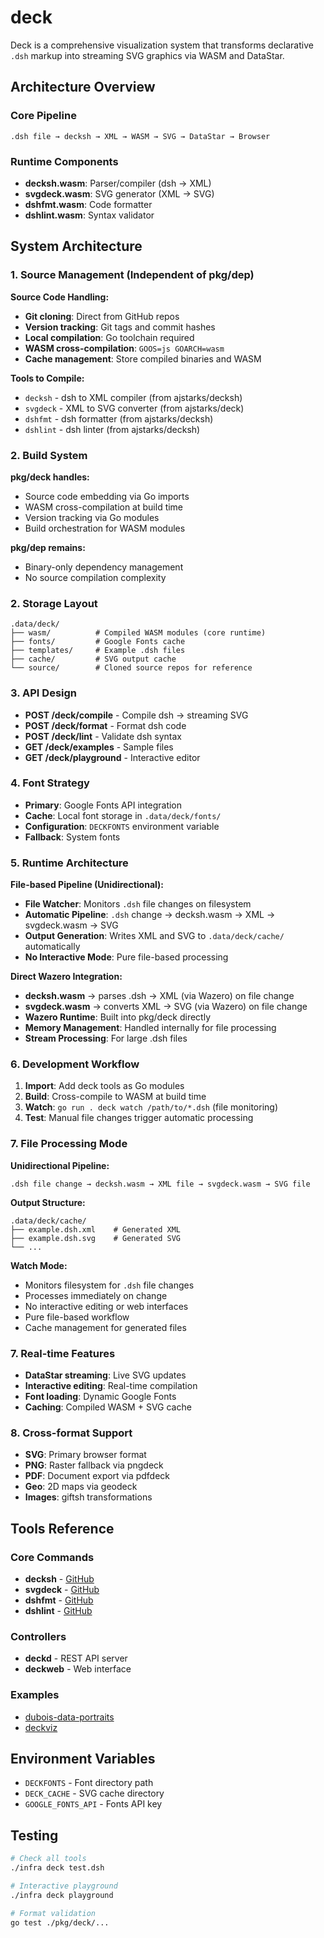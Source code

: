 # deck

Deck is a comprehensive visualization system that transforms declarative `.dsh` markup into streaming SVG graphics via WASM and DataStar.

## Architecture Overview

### Core Pipeline
```
.dsh file → decksh → XML → WASM → SVG → DataStar → Browser
```

### Runtime Components
- **decksh.wasm**: Parser/compiler (dsh → XML)
- **svgdeck.wasm**: SVG generator (XML → SVG)  
- **dshfmt.wasm**: Code formatter
- **dshlint.wasm**: Syntax validator

## System Architecture

### 1. Source Management (Independent of pkg/dep)
**Source Code Handling:**
- **Git cloning**: Direct from GitHub repos
- **Version tracking**: Git tags and commit hashes
- **Local compilation**: Go toolchain required
- **WASM cross-compilation**: `GOOS=js GOARCH=wasm`
- **Cache management**: Store compiled binaries and WASM

**Tools to Compile:**
- `decksh` - dsh to XML compiler (from ajstarks/decksh)
- `svgdeck` - XML to SVG converter (from ajstarks/deck)
- `dshfmt` - dsh formatter (from ajstarks/decksh)
- `dshlint` - dsh linter (from ajstarks/decksh)

### 2. Build System
**pkg/deck handles:**
- Source code embedding via Go imports
- WASM cross-compilation at build time
- Version tracking via Go modules
- Build orchestration for WASM modules

**pkg/dep remains:**
- Binary-only dependency management
- No source compilation complexity

### 2. Storage Layout
```
.data/deck/
├── wasm/          # Compiled WASM modules (core runtime)
├── fonts/         # Google Fonts cache
├── templates/     # Example .dsh files
├── cache/         # SVG output cache
└── source/        # Cloned source repos for reference
```

### 3. API Design
- **POST /deck/compile** - Compile dsh → streaming SVG
- **POST /deck/format** - Format dsh code
- **POST /deck/lint** - Validate dsh syntax
- **GET /deck/examples** - Sample files
- **GET /deck/playground** - Interactive editor

### 4. Font Strategy
- **Primary**: Google Fonts API integration
- **Cache**: Local font storage in `.data/deck/fonts/`
- **Configuration**: `DECKFONTS` environment variable
- **Fallback**: System fonts

### 5. Runtime Architecture
**File-based Pipeline (Unidirectional):**
- **File Watcher**: Monitors `.dsh` file changes on filesystem
- **Automatic Pipeline**: `.dsh` change → decksh.wasm → XML → svgdeck.wasm → SVG
- **Output Generation**: Writes XML and SVG to `.data/deck/cache/` automatically
- **No Interactive Mode**: Pure file-based processing

**Direct Wazero Integration:**
- **decksh.wasm** → parses .dsh → XML (via Wazero) on file change
- **svgdeck.wasm** → converts XML → SVG (via Wazero) on file change
- **Wazero Runtime**: Built into pkg/deck directly
- **Memory Management**: Handled internally for file processing
- **Stream Processing**: For large .dsh files

### 6. Development Workflow
1. **Import**: Add deck tools as Go modules
2. **Build**: Cross-compile to WASM at build time
3. **Watch**: `go run . deck watch /path/to/*.dsh` (file monitoring)
4. **Test**: Manual file changes trigger automatic processing

### 7. File Processing Mode
**Unidirectional Pipeline:**
```
.dsh file change → decksh.wasm → XML file → svgdeck.wasm → SVG file
```

**Output Structure:**
```
.data/deck/cache/
├── example.dsh.xml    # Generated XML
├── example.dsh.svg    # Generated SVG
└── ...
```

**Watch Mode:**
- Monitors filesystem for `.dsh` file changes
- Processes immediately on change
- No interactive editing or web interfaces
- Pure file-based workflow
- Cache management for generated files

### 7. Real-time Features
- **DataStar streaming**: Live SVG updates
- **Interactive editing**: Real-time compilation
- **Font loading**: Dynamic Google Fonts
- **Caching**: Compiled WASM + SVG cache

### 8. Cross-format Support
- **SVG**: Primary browser format
- **PNG**: Raster fallback via pngdeck
- **PDF**: Document export via pdfdeck
- **Geo**: 2D maps via geodeck
- **Images**: giftsh transformations

## Tools Reference

### Core Commands
- **decksh** - [GitHub](https://github.com/ajstarks/decksh/tree/master/cmd)
- **svgdeck** - [GitHub](https://github.com/ajstarks/deck/tree/master/cmd/svgdeck)
- **dshfmt** - [GitHub](https://github.com/ajstarks/decksh/tree/master/cmd/dshfmt)
- **dshlint** - [GitHub](https://github.com/ajstarks/decksh/tree/master/cmd/dshlint)

### Controllers
- **deckd** - REST API server
- **deckweb** - Web interface

### Examples
- [dubois-data-portraits](https://github.com/ajstarks/dubois-data-portraits)
- [deckviz](https://github.com/ajstarks/deckviz)

## Environment Variables
- `DECKFONTS` - Font directory path
- `DECK_CACHE` - SVG cache directory
- `GOOGLE_FONTS_API` - Fonts API key

## Testing
```bash
# Check all tools
./infra deck test.dsh

# Interactive playground
./infra deck playground

# Format validation
go test ./pkg/deck/...
```